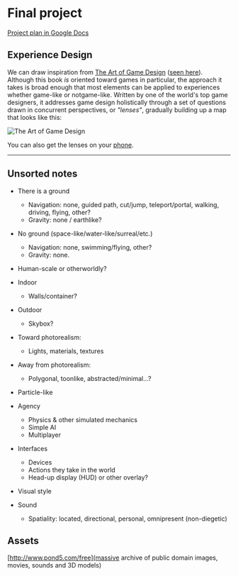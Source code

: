 
# Final project

[Project plan in Google Docs](https://docs.google.com/document/d/18WcE7htm6pOg-tiATDiLHA6p9mKLNJMtcEYSmV14Br4/edit)

## Experience Design

We can draw inspiration from [The Art of Game Design](http://www.amazon.ca/The-Art-Game-Design-Edition/dp/1466598646) ([seen here](http://www.sfu.ca/~lws2/summercamp/Art_Game_Design.pdf)). Although this book *is* oriented toward games in particular, the approach it takes is broad enough that most elements can be applied to experiences whether game-like or notgame-like. Written by one of the world's top game designers, it addresses game design holistically through a set of questions drawn in concurrent perspectives, or *"lenses"*, gradually building up a map that looks like this:

![The Art of Game Design](http://www.gamasutra.com/db_area/images/feature/3934/image002.jpg)

You can also get the lenses on your [phone](https://play.google.com/store/apps/details?id=com.schellgames.deckoflenses).

----

## Unsorted notes

- There is a ground
	- Navigation: none, guided path, cut/jump, teleport/portal, walking, driving, flying, other?
	- Gravity: none / earthlike?
	
- No ground (space-like/water-like/surreal/etc.)
	- Navigation: none, swimming/flying, other?
	- Gravity: none.
	
- Human-scale or otherworldly? 

- Indoor
	- Walls/container?
- Outdoor
	- Skybox?

- Toward photorealism:
	- Lights, materials, textures
	
- Away from photorealism:
	- Polygonal, toonlike, abstracted/minimal...?


- Particle-like

- Agency
	- Physics & other simulated mechanics
	- Simple AI
	- Multiplayer
	
- Interfaces
	- Devices
	- Actions they take in the world
	- Head-up display (HUD) or other overlay?

- Visual style

- Sound
	- Spatiality: located, directional, personal, omnipresent (non-diegetic)
	
	
## Assets

[http://www.pond5.com/free](massive archive of public domain images, movies, sounds and 3D models)